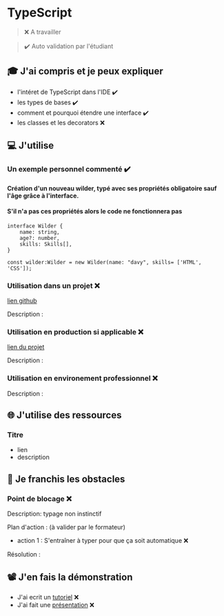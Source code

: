 # TypeScript

> ❌ A travailler

> ✔️ Auto validation par l'étudiant

## 🎓 J'ai compris et je peux expliquer

- l'intéret de TypeScript dans l'IDE ✔️
- les types de bases ✔️
- comment et pourquoi étendre une interface ✔️
- les classes et les decorators ❌

## 💻 J'utilise

### Un exemple personnel commenté ✔️

#### Création d'un nouveau wilder, typé avec ses propriétés obligatoire sauf l'âge grâce à l'interface. 
#### S'il n'a pas ces propriétés alors le code ne fonctionnera pas
```TS
interface Wilder {
    name: string,
    age?: number,
    skills: Skills[],
}

const wilder:Wilder = new Wilder(name: "davy", skills= ['HTML', 'CSS']);
```

### Utilisation dans un projet ❌

[lien github](...)

Description :

### Utilisation en production si applicable ❌

[lien du projet](...)

Description :

### Utilisation en environement professionnel ❌

Description :

## 🌐 J'utilise des ressources

### Titre

- lien
- description

## 🚧 Je franchis les obstacles

### Point de blocage ❌

Description: typage non instinctif

Plan d'action : (à valider par le formateur)

- action 1 : S'entraîner à typer pour que ça soit automatique ❌ 


Résolution :

## 📽️ J'en fais la démonstration

- J'ai ecrit un [tutoriel](...) ❌
- J'ai fait une [présentation](...) ❌
